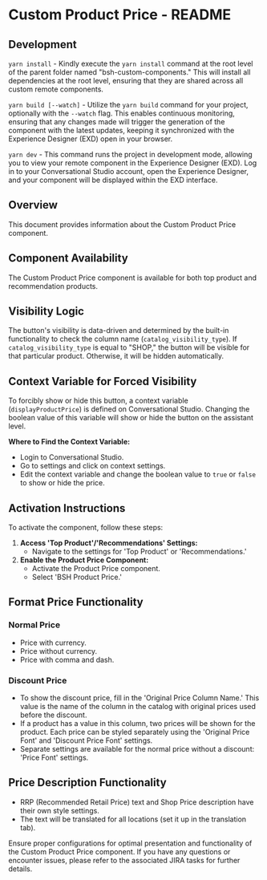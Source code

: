 # Custom Product Price - README

## Development

`yarn install` - Kindly execute the `yarn install` command at the root level of the parent folder named "bsh-custom-components." This will install all dependencies at the root level, ensuring that they are shared across all custom remote components.

`yarn build [--watch]` - Utilize the `yarn build` command for your project, optionally with the `--watch` flag. This enables continuous monitoring, ensuring that any changes made will trigger the generation of the component with the latest updates, keeping it synchronized with the Experience Designer (EXD) open in your browser.

`yarn dev` - This command runs the project in development mode, allowing you to view your remote component in the Experience Designer (EXD). Log in to your Conversational Studio account, open the Experience Designer, and your component will be displayed within the EXD interface.

## Overview

This document provides information about the Custom Product Price component.

## Component Availability

The Custom Product Price component is available for both top product and recommendation products.

## Visibility Logic

The button's visibility is data-driven and determined by the built-in functionality to check the column name (`catalog_visibility_type`). If `catalog_visibility_type` is equal to "SHOP," the button will be visible for that particular product. Otherwise, it will be hidden automatically.

## Context Variable for Forced Visibility

To forcibly show or hide this button, a context variable (`displayProductPrice`) is defined on Conversational Studio. Changing the boolean value of this variable will show or hide the button on the assistant level.

**Where to Find the Context Variable:**

- Login to Conversational Studio.
- Go to settings and click on context settings.
- Edit the context variable and change the boolean value to `true` or `false` to show or hide the price.

## Activation Instructions

To activate the component, follow these steps:

1. **Access 'Top Product'/'Recommendations' Settings:**
   - Navigate to the settings for 'Top Product' or 'Recommendations.'
2. **Enable the Product Price Component:**
   - Activate the Product Price component.
   - Select 'BSH Product Price.'

## Format Price Functionality

### Normal Price

- Price with currency.
- Price without currency.
- Price with comma and dash.

### Discount Price

- To show the discount price, fill in the 'Original Price Column Name.' This value is the name of the column in the catalog with original prices used before the discount.
- If a product has a value in this column, two prices will be shown for the product. Each price can be styled separately using the 'Original Price Font' and 'Discount Price Font' settings.
- Separate settings are available for the normal price without a discount: 'Price Font' settings.

## Price Description Functionality

- RRP (Recommended Retail Price) text and Shop Price description have their own style settings.
- The text will be translated for all locations (set it up in the translation tab).

Ensure proper configurations for optimal presentation and functionality of the Custom Product Price component. If you have any questions or encounter issues, please refer to the associated JIRA tasks for further details.
